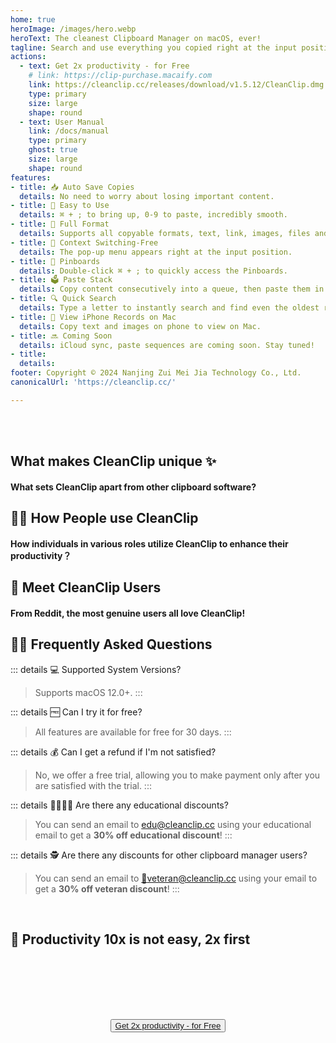 ```yaml
---
home: true
heroImage: /images/hero.webp
heroText: The cleanest Clipboard Manager on macOS, ever!
tagline: Search and use everything you copied right at the input position, not in the menu bar 1000 miles away.
actions:
  - text: Get 2x productivity - for Free
    # link: https://clip-purchase.macaify.com
    link: https://cleanclip.cc/releases/download/v1.5.12/CleanClip.dmg
    type: primary
    size: large
    shape: round
  - text: User Manual
    link: /docs/manual
    type: primary
    ghost: true
    size: large
    shape: round
features:
- title: 📥 Auto Save Copies
  details: No need to worry about losing important content.
- title: 🚀 Easy to Use
  details: ⌘ + ; to bring up, 0-9 to paste, incredibly smooth.
- title: 🌈 Full Format
  details: Supports all copyable formats, text, link, images, files and more.
- title: 🧲 Context Switching-Free
  details: The pop-up menu appears right at the input position.
- title: 📌 Pinboards
  details: Double-click ⌘ + ; to quickly access the Pinboards.
- title: 🗳️ Paste Stack
  details: Copy content consecutively into a queue, then paste them in order
- title: 🔍 Quick Search
  details: Type a letter to instantly search and find even the oldest records.
- title: 📱 View iPhone Records on Mac
  details: Copy text and images on phone to view on Mac.
- title: 🔜 Coming Soon
  details: iCloud sync, paste sequences are coming soon. Stay tuned!
- title: 
  details: 
footer: Copyright © 2024 Nanjing Zui Mei Jia Technology Co., Ltd.
canonicalUrl: 'https://cleanclip.cc/'

---
```


</br>
</br>

<div class="segments">
  <div class="usp">

  ## What makes CleanClip unique ✨
  #### What sets CleanClip apart from other clipboard software?

  <usp-Usp/>

  </div>
  
  <div class="usecase">

  ## 👩‍💻 How People use CleanClip
  #### How individuals in various roles utilize CleanClip to enhance their productivity？

  <usecase-UseCases/>

  </div>

  <div class="comments">

  ## 🎉 Meet CleanClip Users
  #### From Reddit, the most genuine users all love CleanClip!

  <MeetUsers/>

  </div>

  <div class="faq">
  <div>

  ## 🙋🏻 Frequently Asked Questions

::: details 💻 Supported System Versions?
> Supports macOS 12.0+.
:::

::: details 🆓 Can I try it for free?
> All features are available for free for 30 days.
:::

::: details 💰 Can I get a refund if I'm not satisfied?
  > No, we offer a free trial, allowing you to make payment only after you are satisfied with the trial.
:::

::: details 👩‍🎓🧑‍🎓 Are there any educational discounts?
  > You can send an email to <a href="mailto:edu@cleanclip.cc?subject=%5Bedu%20discount%5D%20Requesting%20Discount%20Code%20for%2030%25%20Off%20CleanClip%20License&body=Requesting%20Discount%20Code%20for%2030%25%20Off%20CleanClip%20License">edu@cleanclip.cc</a> using your educational email to get a **30% off educational discount**!
:::

::: details 🕵️ Are there any discounts for other clipboard manager users?
  > You can send an email to <a href="mailto:veteran@cleanclip.cc?subject=%5Bveteran%20discount%5D%20Requesting%20Discount%20Code%20for%2030%25%20Off%20CleanClip%20License&body=Hello%20CleanClips%2C%0A%0AI%20have%20previously%20purchased%20other%20clipboard%20management%20software%20and%20I%20am%20requesting%20a%2030%25%20discount%20on%20the%20CleanClip%20License.%0A%0AThe%20link%20to%20the%20one%20I%20used%3A%20%5Blink%5D%0A%0AHere%20is%20the%20purchase%20receipt%3A%20%5BScreenshots%5D">📮veteran@cleanclip.cc</a> using your email to get a **30% off veteran discount**!
:::

  </div>
  </div>

  <div class="encourage">
  </br>

  ## 🚀 Productivity 10x is not easy, 2x first

  </br>
  </br>

  <div style="display: flex; justify-content: center;">
    <div style="text-align: center">
      <!-- <img src="/images/twitter_card.webp"/> -->
      <button type="button" class="ant-btn ant-btn-primary ant-btn-round ant-btn-lg" style="margin-top: 64px">
        <!-- <a href="https://macaify.lemonsqueezy.com/checkout/buy/69bd0056-9182-4030-9aaf-bd0604db751b?embed=1&media=0&logo=0&desc=0&discount=0&enabled=114543" class="lemonsqueezy-button"> -->
        <a href="https://cleanclip.cc/releases/download/v1.5.12/CleanClip.dmg">
                      Get 2x productivity - for Free
        </a>
      </button>
    </div>
  </div>

  </br>
  </br>
  </br>
  </div>

</div>

<NewFooter/>
<MixPanel/>